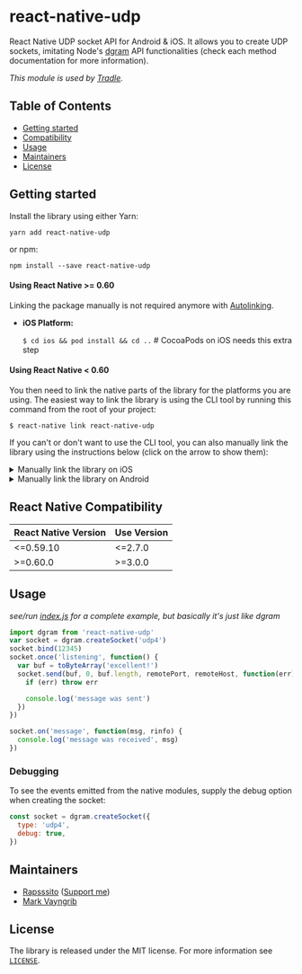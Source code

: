 # react-native-udp

React Native UDP socket API for Android & iOS. It allows you to create UDP sockets, imitating Node's [dgram](https://nodejs.org/api/dgram.html) API functionalities (check each method documentation for more information).

_This module is used by [Tradle](https://github.com/tradle)._

## Table of Contents

- [Getting started](#getting-started)
- [Compatibility](#react-native-compatibility)
- [Usage](#usage)
- [Maintainers](#maintainers)
- [License](#license)

## Getting started

Install the library using either Yarn:

```
yarn add react-native-udp
```

or npm:

```
npm install --save react-native-udp
```

#### Using React Native >= 0.60

Linking the package manually is not required anymore with [Autolinking](https://github.com/react-native-community/cli/blob/master/docs/autolinking.md).

- **iOS Platform:**

  `$ cd ios && pod install && cd ..` # CocoaPods on iOS needs this extra step

#### Using React Native < 0.60

You then need to link the native parts of the library for the platforms you are using. The easiest way to link the library is using the CLI tool by running this command from the root of your project:

`$ react-native link react-native-udp`

If you can't or don't want to use the CLI tool, you can also manually link the library using the instructions below (click on the arrow to show them):

<details>
<summary>Manually link the library on iOS</summary>

1. In XCode, in the project navigator, right click `Libraries` ➜ `Add Files to [your project's name]`
2. Go to `node_modules` ➜ `react-native-udp` and add `UdpSockets.xcodeproj`
3. In XCode, in the project navigator, select your project. Add `libUdpSockets.a` to your project's `Build Phases` ➜ `Link Binary With Libraries`
4. Run your project (`Cmd+R`)<
   </details>

<details>
<summary>Manually link the library on Android</summary>

1. Open up `android/app/src/main/java/[...]/MainApplication.java`

- Add `import com.tradle.react.UdpSocketsModule;` to the imports at the top of the file
- Add `new UdpSocketsModule()` to the list returned by the `getPackages()` method

2. Append the following lines to `android/settings.gradle`:
   ```
   include ':react-native-udp'
   project(':react-native-udp').projectDir = new File(rootProject.projectDir, 	'../node_modules/react-native-udp/android')
   ```
3. Insert the following lines inside the dependencies block in `android/app/build.gradle`:
   `compile project(':react-native-udp')`
   </details>

## React Native Compatibility

| React Native Version | Use Version |
| -------------------- | ----------- |
| <=0.59.10            | <=2.7.0     |
| >=0.60.0             | >=3.0.0     |

## Usage

_see/run [index.js](examples/udpsockets) for a complete example, but basically it's just like dgram_

```js
import dgram from 'react-native-udp'
var socket = dgram.createSocket('udp4')
socket.bind(12345)
socket.once('listening', function() {
  var buf = toByteArray('excellent!')
  socket.send(buf, 0, buf.length, remotePort, remoteHost, function(err) {
    if (err) throw err

    console.log('message was sent')
  })
})

socket.on('message', function(msg, rinfo) {
  console.log('message was received', msg)
})
```

### Debugging

To see the events emitted from the native modules, supply the debug option when creating the socket:

```js
const socket = dgram.createSocket({
  type: 'udp4',
  debug: true,
})
```

## Maintainers

- [Rapsssito](https://github.com/rapsssito) ([Support me](https://github.com/sponsors/Rapsssito))
- [Mark Vayngrib](https://github.com/mvayngrib)

## License

The library is released under the MIT license. For more information see [`LICENSE`](/LICENSE).
